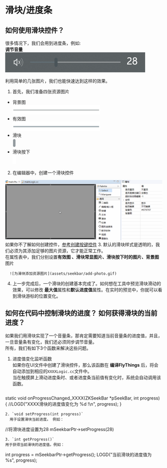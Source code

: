 # 滑块/进度条
## 如何使用滑块控件？
很多情况下，我们会用到进度条，例如:  
**调节音量**  
![](assets/seekbar/example-volume.png)  

利用简单的几张图片，我们也能快速达到这样的效果。  
1. 首先，我们准备四张资源图片  
  * 背景图    
    ![背景图](assets/seekbar/bg.png)  
  * 有效图  
    ![有效图](assets/seekbar/valid.png)
  * 滑块   
     ![滑块](assets/seekbar/c.png)
  * 滑块按下  
    ![滑块按下](assets/seekbar/c_pressed.png)

2. 在编辑器中，创建一个滑块控件  

 ![创建滑块](assets/SeekBar-create.gif)
  如果你不了解如何创建控件，[参考创建按键控件](#add_button)
3. 默认的滑块样式是透明的，我们必须为其添加足够的图片资源，它才能正常工作。  
    在属性表中，我们分别设置**有效图 、滑块常显图片、滑块按下时的图片、背景图** 图片 
    
      ![为滑块添加资源图片](assets/seekbar/add-photo.gif)
4. 上一步完成后，一个滑块的创建基本完成了。如何想在工具中预览滑块滑动的效果，可以修改
 **最大值**属性和**默认进度值**属性。在实时的预览中，你就可以看到滑块游标的位置变化。

## 如何在代码中控制滑块的进度？ 如何获得滑块的当前进度？
如果我们用滑块实现了一个音量条，那肯定需要知道当前音量条的进度值，并且，一旦音量条有变化，我们还必须同步调节音量。  
所有，我们有如下3个函数来解决这些问题。  
1. 进度值变化监听函数  
  如果你在UI文件中创建了滑块控件，那么该函数在 **编译FlyThings** 后，将会自动添加到相应的`XXXXLogic.cc`文件中。  
  当在触摸屏上滑动进度条时、或者进度条当前值有变化时，系统会自动调用该函数。
   ``` 
  static void onProgressChanged_XXXX(ZKSeekBar *pSeekBar, int progress) {
      //LOGD("XXXX滑块的进度值变化为 %d !\n", progress);
}
```
2. `void setProgress(int progress)`  
  用于设置滑块当前进度。 例如：  
  ```  
  //将滑块进度设置为28
  mSeekbarPtr->setProgress(28)
  ```
3. `int getProgress()`  
  用于获得当前滑块的进度值。例如：  
  ```
  int progress = mSeekbarPtr->getProgress();
  LOGD("当前滑块的进度值为 %s", progress);
  ```
     
   
   
